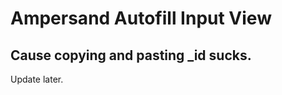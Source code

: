 # Ampersand Autofill Input View

## Cause copying and pasting _id sucks.

Update later.

[Kevin Mulcrone]: <http://KayBeSee.com>
